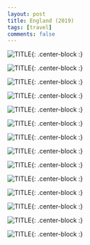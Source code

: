 ```yaml
---
layout: post
title: England (2019)
tags: [travel]
comments: false
---
```


![TITLE](https://i.imgur.com/JyLWxvr.jpg){: .center-block :}

![TITLE](https://i.imgur.com/n9EbtV6.jpg){: .center-block :}

![TITLE](https://i.imgur.com/nG1FptS.jpg){: .center-block :}

![TITLE](https://i.imgur.com/2uByBT1.jpg){: .center-block :}

![TITLE](https://i.imgur.com/a16DxW6.jpg){: .center-block :}

![TITLE](https://i.imgur.com/Dp9QZoU.jpg){: .center-block :}

![TITLE](https://i.imgur.com/WUrmM3n.jpg){: .center-block :}

![TITLE](https://i.imgur.com/TrlSQK8.jpg){: .center-block :}

![TITLE](https://i.imgur.com/kJGeOfP.jpg){: .center-block :}

![TITLE](https://i.imgur.com/GqiQLim.jpg){: .center-block :}

![TITLE](https://i.imgur.com/LC5OpvS.jpg){: .center-block :}

![TITLE](https://i.imgur.com/HfAchQr.jpg){: .center-block :}

![TITLE](https://i.imgur.com/GlHl3ca.jpg){: .center-block :}

![TITLE](https://i.imgur.com/eEisDD2.jpg){: .center-block :}


